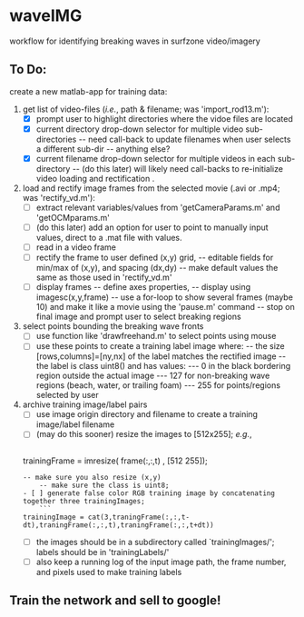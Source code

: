 # waveIMG
workflow for identifying breaking waves in surfzone video/imagery


## To Do:
create a new matlab-app for training data:
   1) get list of video-files (*i.e.*, path & filename; was 'import_rod13.m'):
      - [x] prompt user to highlight directories where the vidoe files are located
      - [x] current directory drop-down selector for multiple video sub-directories
            -- need call-back to update filenames when user selects a different sub-dir
	    -- anything else? 
      - [x] current filename drop-down selector for multiple videos in each sub-directory
            -- \(do this later) will likely need call-backs to re-initialize video loading and rectification .
   2) load and rectify image frames from the selected movie (.avi or .mp4; was 'rectify_vd.m'):
      - [ ] extract relevant variables/values from 'getCameraParams.m' and 'getOCMparams.m'
      - [ ] \(do this later) add an option for user to point to manually input values, direct to a .mat file with values.
      - [ ] read in a video frame
      - [ ] rectify the frame to user defined (x,y) grid,
           -- editable fields for min/max of (x,y), and spacing (dx,dy)
	   -- make default values the same as those used in 'rectify_vd.m'
      - [ ] display frames
           -- define axes properties,
	   -- display using imagesc(x,y,frame)
	   -- use a for-loop to show several frames (maybe 10) and make it like a movie using the 'pause.m' command
           -- stop on final image and prompt user to select breaking regions
   3) select points bounding the breaking wave fronts
      - [ ] use function like 'drawfreehand.m' to select points using mouse
      - [ ] use these points to create a training label image where:
           -- the size [rows,columns]=[ny,nx] of the label matches the rectified image
	   -- the label is class uint8() and has values:
	      --- 0 in the black bordering region outside the actual image
	      --- 127 for non-breaking wave regions (beach, water, or trailing foam)
	      --- 255 for points/regions selected by user
   4) archive training image/label pairs
      - [ ] use image origin directory and filename to create a training image/label filename
      - [ ] \(may do this sooner) resize the images to [512x255]; *e.g.*,
           ```
	   trainingFrame = imresize( frame(:,:,t) , [512 255]);
	   ```
	   -- make sure you also resize (x,y)
           -- make sure the class is uint8;
      - [ ] generate false color RGB training image by concatenating together three trainingImages;
           ```
	   trainingImage = cat(3,traningFrame(:,:,t-dt),traningFrame(:,:,t),traningFrame(:,:,t+dt))
	   ```
      - [ ] the images should be in a subdirectory called `trainingImages/'; labels should be in 'trainingLabels/'
      - [ ] also keep a running log of the input image path, the frame number, and pixels used to make training labels

## Train the network and sell to google!


